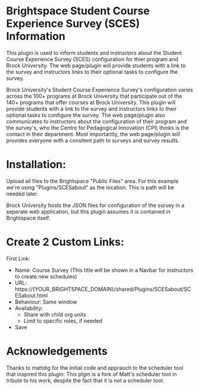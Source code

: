# Brightspace Student Course Experience Survey (SCES) Information
This plugin is used to inform students and instructors about the Student Course Experience Survey (SCES) configuration for thier program and Brock University. The web page/plugin will provide students with a link to the survey and instructors links to their optional tasks to configure the survey.

Brock University's Student Course Experience Survey's configuration varies across the 100+ programs at Brock University that participate out of the 140+ programs that offer courses at Brock University. This plugin will provide students with a link to the survey and instructors links to their optional tasks to configure the survey. The web page/plugin also communicates to instructors about the configuration of their program and the survey's, who the Centre for Pedagogical Innovation (CPI) thinks is the contact in their department. Most importantly, the web page/plugin will provides everyone with a consitent path to surveys and survey results.

# Installation:

Upload all files to the Brightspace "Public Files" area. For this example we're using "Plugins/SCESabout" as the location. This is path will be needed later.

Brock University hosts the JSON files for configuration of the survey in a seperate web application, but this plugin assumes it is contained in Brightspace itself.

# Create 2 Custom Links:

First Link:
- Name: Course Survey (This title will be shown in a Navbar for instructors to create new schedules)
- URL: https://{YOUR_BRIGHTSPACE_DOMAIN}/shared/Plugins/SCESabout/SCESabout.html
- Behaviour: Same window
- Availability:
	- Share with child org units
	- Limit to specific roles, if needed
- Save

# Acknowledgements

Thanks to mattdig for the initial code and appraoch to the scheduler tool that inspired this plugin. This plgin is a fork of Matt's scheduler tool in tribute to his work, despite the fact that it is not a scheduler tool.
